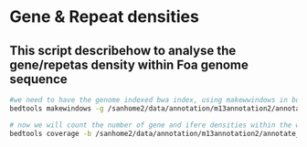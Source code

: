 # Gene & Repeat densities
## This script describehow to analyse the gene/repetas density within Foa genome sequence

```bash
#we need to have the genome indexed bwa index, using makewwindows in bdetools we will creat the winodows throuhg the genome
bedtools makewindows -g /sanhome2/data/annotation/m13annotation2/annotate_results/Fusarium_oxysporum_f._sp._albedinis_M13.scaffolds.fa.fai -w 50000 -s 10000 -i winnum > window_50k.bed

# now we will count the number of gene and ifere densities within the windows using the ggf file
bedtools coverage -b /sanhome2/data/annotation/m13annotation2/annotate_results/Fusarium_oxysporum_f._sp._albedinis_M13.gff3 -a window_50k.bed  > gdens_windows_50k.tab
